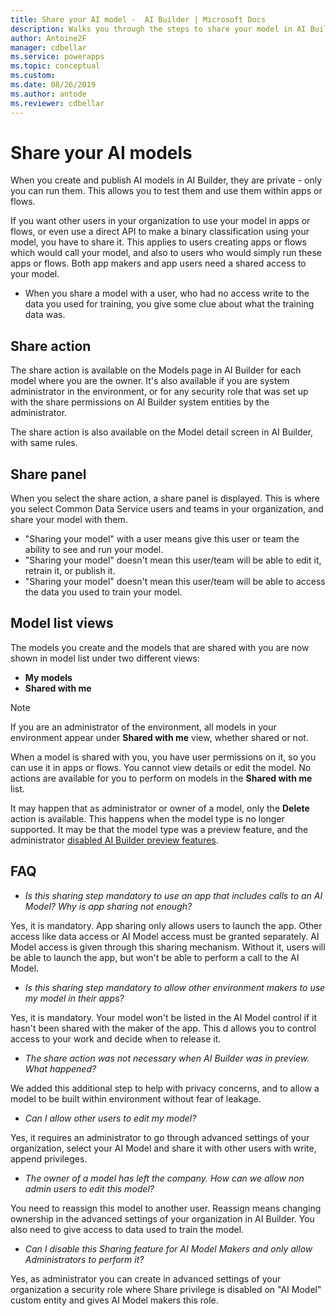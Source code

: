 ```yaml
---
title: Share your AI model -  AI Builder | Microsoft Docs
description: Walks you through the steps to share your model in AI Builder.
author: Antoine2F
manager: cdbellar
ms.service: powerapps
ms.topic: conceptual
ms.custom: 
ms.date: 08/26/2019
ms.author: antode
ms.reviewer: cdbellar
---
```


# Share your AI models

When you create and publish AI  models in AI Builder, they are private - only you can run them. This allows you to test them and use them within apps or flows.

If you want other users in your organization to use your model in apps or flows, or even use a direct API to make a binary classification using your model, you have to share it. This applies to users creating apps or flows which would call your model, and also to users who would simply run these apps or flows. Both app makers and app users need a shared access to your model.

 - When you share a model with a user, who had no access write to the data you used for training, you give some clue about what the training data was.


## Share action

The share action is available on the Models page in AI Builder for each model where you are the owner. It's also available if you are system administrator in the environment, or for any security role that was set up with the share permissions on AI Builder system entities by the administrator.

The share action is also available on the Model detail screen in AI Builder, with same rules.

## Share panel

When you select the share action, a share panel is displayed. This is where you select Common Data Service users and teams in your organization, and share your model with them.

- "Sharing your model" with a user means give this user or team the ability to see and run your model.
- "Sharing your model" doesn't mean this user/team will be able to edit it, retrain it, or publish it.
- "Sharing your model" doesn't mean this user/team will be able to access the data you used to train your model.

## Model list views

The models you create and the models that are shared with you are now shown in model list under two different views:

- **My models**
- **Shared with me**

 > [!NOTE]
 > If you are an administrator of the environment,  all models in your environment appear under **Shared with me** view, whether shared or not.

When a model is shared with you, you have user permissions on it, so you can use it in apps or flows. You cannot view details or edit the model. No actions are available for you to perform on models in the **Shared with me** list.

It may happen that as administrator or owner of a model, only the **Delete** action is available.  This happens when the model type is no longer supported.  It may be that the model type was a preview feature,  and the administrator [disabled AI Builder preview features](administer.md#enable-or-disable-ai-builder-preview-features).

## FAQ

- *Is this sharing step mandatory to use an app that includes calls to an AI Model? Why is app sharing not enough?*

Yes, it is mandatory. App sharing only allows users to launch the app. Other access like data access or AI Model access must be granted separately. AI Model access is given through this sharing mechanism. Without it, users will be able to launch the app, but won't be able to perform a call to the AI Model.

- *Is this sharing step mandatory to allow other environment makers to use my model in their apps?*

Yes, it is mandatory. Your model won't be listed in the AI Model control if it hasn't been shared with the maker of the app. This d allows you to control access to your work and decide when to release it.

- *The share action was not necessary when AI Builder was in preview. What happened?*

We added this additional step to help with privacy concerns, and to allow a model to be built within environment without fear of leakage.

- *Can I allow other users to edit my model?*
 
 Yes, it requires an administrator to go through advanced settings of your organization, select your AI Model and share it with other users with write, append privileges.

- *The owner of a model has left the company. How can we allow non admin users to edit this model?*

 You need to reassign this model to another user. Reassign means changing ownership in the advanced settings of your organization in AI Builder.  You also need to give  access to data used to train the model.

- *Can I disable this Sharing feature for AI Model Makers and only allow Administrators to perform it?*

Yes, as administrator you can create in advanced settings of your organization a security role where Share privilege is disabled on "AI Model" custom entity and gives AI Model makers this role.
